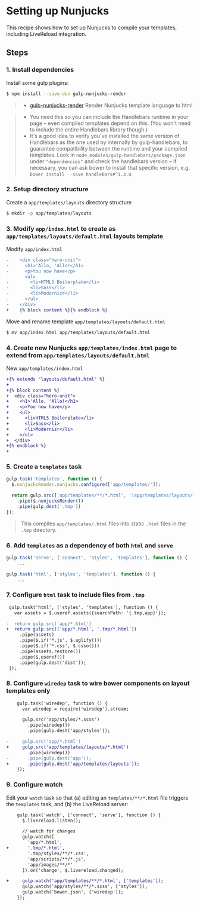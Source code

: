 # Setting up Nunjucks

This recipe shows how to set up Nunjucks to compile your templates, including LiveReload integration.


## Steps

### 1. Install dependencies

Install some gulp plugins:

```sh
$ npm install --save-dev gulp-nunjucks-render
```

> * [gulp-nunjucks-render](https://github.com/carlosl/gulp-nunjucks-render) Render Nunjucks template language to html


> * You need this so you can include the Handlebars runtime in your page – even compiled templates depend on this. (You won't need to include the entire Handlebars library though.)
> * It's a good idea to verify you've installed the same version of Handlebars as the one used by internally by gulp-handlebars, to guarantee compatibility between the runtime and your compiled templates. Look in `node_modules/gulp-handlebars/package.json` under `"dependencies"` and check the handlebars version – if necessary, you can ask bower to install that specific version, e.g. `bower install --save handlebars#^1.3.0`.

### 2. Setup directory structure

Create a ``app/templates/layouts`` directory structure

```sh
$ mkdir -p app/templates/layouts
```

### 3. Modify `app/index.html` to create as `app/templates/layouts/default.html` layouts template

Modify ``app/index.html``

```diff
-    <div class="hero-unit">
-      <h1>'Allo, 'Allo!</h1>
-      <p>You now have</p>
-      <ul>
-        <li>HTML5 Boilerplate</li>
-        <li>Sass</li>
-        <li>Modernizr</li>
-      </ul>
-    </div>
+    {% block content %}{% endblock %}
```

Move and rename template ``app/templates/layouts/default.html``

```sh
$ mv app/index.html app/templates/layouts/default.html
```

### 4. Create new Nunjucks `app/templates/index.html` page to extend from `app/templates/layouts/default.html`

New `app/templates/index.html`

```diff
+{% extends "layouts/default.html" %}
+
+{% block content %}
+  <div class="hero-unit">
+    <h1>'Allo, 'Allo!</h1>
+    <p>You now have</p>
+    <ul>
+      <li>HTML5 Boilerplate</li>
+      <li>Sass</li>
+      <li>Modernizr</li>
+    </ul>
+  </div>
+{% endblock %}
+
```

### 5. Create a `templates` task

```js
gulp.task('templates', function () {
  $.nunjucksRender.nunjucks.configure(['app/templates/']);

  return gulp.src(['app/templates/**/*.html', '!app/templates/layouts/*.html'])
    .pipe($.nunjucksRender())
    .pipe(gulp.dest('.tmp'))
});
```

> This compiles `app/templates/.html` files into static `.html` files in the `.tmp` directory.

### 6. Add `templates` as a dependency of both `html` and `serve`

```js
gulp.task('serve', ['connect', 'styles', 'templates'], function () {
    ...
```

```js
gulp.task('html', ['styles', 'templates'], function () {
    ...
```

### 7. Configure `html` task to include files from `.tmp`

```diff
 gulp.task('html', ['styles', 'templates'], function () {
   var assets = $.useref.assets({searchPath: '{.tmp,app}'});

-  return gulp.src('app/*.html')
+  return gulp.src(['app/*.html', '.tmp/*.html'])
     .pipe(assets)
     .pipe($.if('*.js', $.uglify()))
     .pipe($.if('*.css', $.csso()))
     .pipe(assets.restore())
     .pipe($.useref())
     .pipe(gulp.dest('dist'));
 });
```

### 8. Configure `wiredep` task to wire bower components on layout templates only

```diff
    gulp.task('wiredep', function () {
      var wiredep = require('wiredep').stream;

      gulp.src('app/styles/*.scss')
        .pipe(wiredep())
        .pipe(gulp.dest('app/styles'));

-     gulp.src('app/*.html')
+     gulp.src('app/templates/layouts/*.html')
        .pipe(wiredep())
-       .pipe(gulp.dest('app'));
+       .pipe(gulp.dest('app/templates/layouts'));
    });
```


### 9. Configure watch

Edit your `watch` task so that (a) editing an `templates/**/*.html` file triggers the `templates` task, and (b) the LiveReload server:

```diff
    gulp.task('watch', ['connect', 'serve'], function () {
      $.livereload.listen();

      // watch for changes
      gulp.watch([
        'app/*.html',
+       '.tmp/*.html',
        '.tmp/styles/**/*.css',
        'app/scripts/**/*.js',
        'app/images/**/*'
      ]).on('change', $.livereload.changed);

+     gulp.watch('app/templates/**/*.html', ['templates']);
      gulp.watch('app/styles/**/*.scss', ['styles']);
      gulp.watch('bower.json', ['wiredep']);
    });
```
